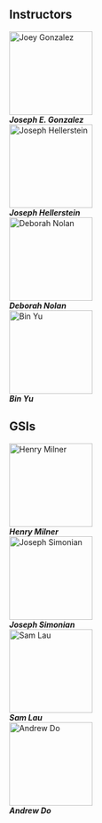 ## Instructors

<!-- The following block is for faculty info -->
<div class="container-fluid">
  <script type="text/javascript">
    function email_address(dep, name) {
      domain = dep + 'berkeley';
      tld = 'edu';
      document.write(
        '<a href="mailto:' + name + '@' + domain + '.' + tld + '">' +
        name + '@' + domain + '.' + tld + '</a>');
  }
  </script>
  <div class="row">
    <div class="col-sm-3"><div class="text-center">
      <img src="https://jegonzal.github.io/assets/jegonzal.jpg" alt="Joey Gonzalez" style="height: 150px;"/>
      <address>
        <strong>Joseph E. Gonzalez</strong><br>
        <script type="text/javascript"> email_address("cs.", "jegonzal") </script>
      </address>
    </div></div>
    <div class="col-sm-3"><div class="text-center">
      <img src="https://www2.eecs.berkeley.edu/Faculty/Photos/Homepages/hellerstein.jpg" alt="Joseph Hellerstein" style="height: 150px;"/>
      <address>
        <strong>Joseph Hellerstein</strong><br>
        <script type="text/javascript"> email_address("cs.", "hellerstein") </script>
      </address>
    </div></div>
    <div class="col-sm-3"><div class="text-center">
      <img src="http://www.stat.berkeley.edu/~nolan/images/Deb-Nolan.jpg" alt="Deborah Nolan" style="height: 150px;"/>
      <address>
        <strong>Deborah Nolan</strong><br>
        <script type="text/javascript"> email_address("stat.", "nolan") </script>
      </address>
    </div></div>
    <div class="col-sm-3"><div class="text-center">
      <img src="https://www.stat.berkeley.edu/~binyu/Site/Welcome_files/Yu_Bin13.jpg" alt="Bin Yu" style="height: 150px;"/>
      <address>
        <strong>Bin Yu</strong><br>
        <script type="text/javascript"> email_address("stat.", "binyu") </script>
      </address>
    </div></div>
  </div>
</div>

## GSIs

<!-- The following block is for GSI info -->
<div class="container-fluid">
  <script type="text/javascript">
    function email_address(dep, name) {
      domain = dep + 'berkeley';
      tld = 'edu';
      document.write(
        '<a href="mailto:' + name + '@' + domain + '.' + tld + '">' +
        name + '@' + domain + '.' + tld + '</a>');
  }
  </script>
  <div class="row">
    <div class="col-sm-3"><div class="text-center">
      <img src="http://data8.org/fa16/assets/images/henry.png" alt="Henry Milner" style="height: 150px;"/>
      <address>
        <strong>Henry Milner</strong><br>
        <script type="text/javascript"> email_address("", "henrym") </script>
      </address>
    </div></div>
    <div class="col-sm-3"><div class="text-center">
      <img src="https://avatars1.githubusercontent.com/u/8609553?v=3&u=184ee8c0c63e394971846ebc55d47f0b8de42a54&s=400" alt="Joseph Simonian" style="height: 150px;"/>
      <address>
        <strong>Joseph Simonian</strong><br>
        <script type="text/javascript"> email_address("", "jsimonian") </script>
      </address>
    </div></div>
    <div class="col-sm-3"><div class="text-center">
      <img src="http://data8.org/fa16/assets/images/sam.jpg" alt="Sam Lau" style="height: 150px;"/>
      <address>
        <strong>Sam Lau</strong><br>
        <script type="text/javascript"> email_address("", "samlau95") </script>
      </address>
    </div></div>
    <div class="col-sm-3"><div class="text-center">
      <img src="https://pbs.twimg.com/profile_images/685456550/son_of_man_square_400x400.jpg" alt="Andrew Do" style="height: 150px;"/>
      <address>
        <strong>Andrew Do</strong><br>
        <script type="text/javascript"> email_address("", "?") </script>
      </address>
    </div></div>
  </div>
</div>
